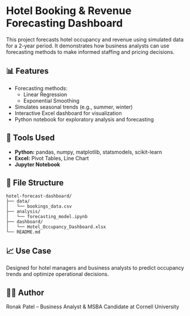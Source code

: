 # Hotel Booking & Revenue Forecasting Dashboard

This project forecasts hotel occupancy and revenue using simulated data for a 2-year period. It demonstrates how business analysts can use forecasting methods to make informed staffing and pricing decisions.

## 📊 Features
- Forecasting methods:
  - Linear Regression
  - Exponential Smoothing
- Simulates seasonal trends (e.g., summer, winter)
- Interactive Excel dashboard for visualization
- Python notebook for exploratory analysis and forecasting

## 🧰 Tools Used
- **Python:** pandas, numpy, matplotlib, statsmodels, scikit-learn
- **Excel:** Pivot Tables, Line Chart
- **Jupyter Notebook**

## 📁 File Structure
```
hotel-forecast-dashboard/
├── data/
│   └── bookings_data.csv
├── analysis/
│   └── forecasting_model.ipynb
├── dashboard/
│   └── Hotel_Occupancy_Dashboard.xlsx
└── README.md
```

## 📈 Use Case
Designed for hotel managers and business analysts to predict occupancy trends and optimize operational decisions.

## 👨‍💻 Author
Ronak Patel – Business Analyst & MSBA Candidate at Cornell University
